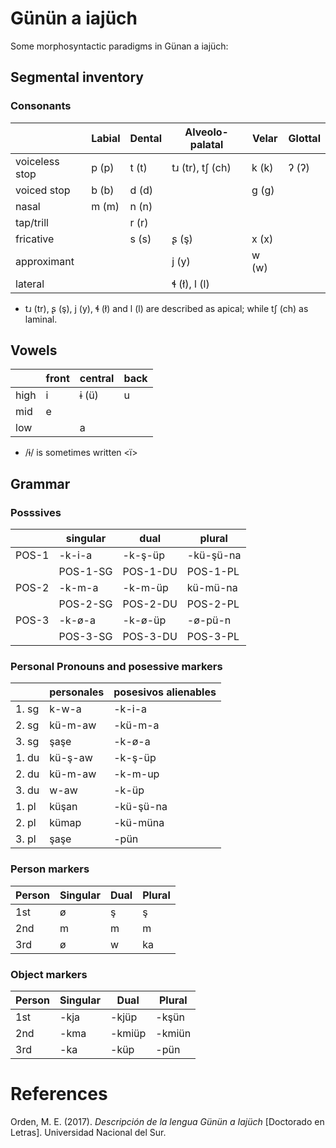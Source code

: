 # Günün a iajüch
Some morphosyntactic paradigms in Günan a iajüch:


## Segmental inventory

### Consonants
|                | Labial   | Dental       |  Alveolo-palatal   | Velar     | Glottal |
|----------------|----------|--------------|--------------------|-----------|---------|
| voiceless stop | p (p)    | t (t)        | tɹ (tr),  tʃ (ch)  | k (k)     | ʔ (ʔ)   |
| voiced stop    | b (b)    | d (d)        |                    | g (g)     |         |
| nasal          | m (m)    | n (n)        |                    |           |         |
| tap/trill      |          | r (r)        |                    |           |         |
| fricative      |          | s (s)        | ʂ (ş)              | x (x)     |         |
| approximant    |          |              | j (y)              | w (w)     |         |
| lateral        |          |              | ɬ (ł), l (l)       |           |         |

* tɹ (tr), ʂ (ş), j (y), ɬ (ł) and l (l) are described as apical; while tʃ (ch) as laminal.

   

## Vowels

|        | front    | central   | back     |
|--------|----------|-----------|----------|
| high   | i        | ɨ (ü)     | u        |
| mid    | e        |           |          |
| low    |          | a         |          |

* /ɨ/ is sometimes written <ï>

## Grammar

### Posssives

|               | singular   | dual        | plural        |
|---------------|------------|-------------|---------------|
| POS-1         | -k-i-a     | -k-ş-üp     | -kü-şü-na     |
|               | POS-1-SG   | POS-1-DU    | POS-1-PL      |
| POS-2         | -k-m-a     | -k-m-üp     | kü-mü-na      |
|               | POS-2-SG   | POS-2-DU    | POS-2-PL      |
| POS-3         | -k-ø-a     | -k-ø-üp     | -ø-pü-n       |
|               | POS-3-SG   | POS-3-DU    | POS-3-PL      |

### Personal Pronouns and posessive markers

|                 | personales | posesivos alienables |
|-----------------|------------|-----------------------|
| 1. sg           | k-w-a      | -k-i-a                |
| 2. sg           | kü-m-aw    | -kü-m-a               |
| 3. sg           | şaşe       | -k-ø-a                |
| 1. du           | kü-ş-aw    | -k-ş-üp               |
| 2. du           | kü-m-aw    | -k-m-up               |
| 3. du           | w-aw       | -k-üp                 |
| 1. pl           | küşan      | -kü-şü-na             |
| 2. pl           | kümap      | -kü-müna              |
| 3. pl           | şaşe       | -pün                  |


### Person markers

| Person | Singular | Dual   | Plural |
|--------|----------|--------|--------|
| 1st    | ø        | ş      | ş      |
| 2nd    | m        | m      | m      |
| 3rd    | ø        | w      | ka     |


### Object markers
| Person | Singular | Dual   | Plural    |
|--------|----------|--------|-----------|
| 1st    | -kja     | -kjüp  | -kşün     |
| 2nd    | -kma     | -kmiüp | -kmiün    |
| 3rd    | -ka      | -küp   | -pün      |


# References
Orden, M. E. (2017). _Descripción de la lengua Günün a Iajüch_ [Doctorado en Letras]. Universidad Nacional del Sur.
